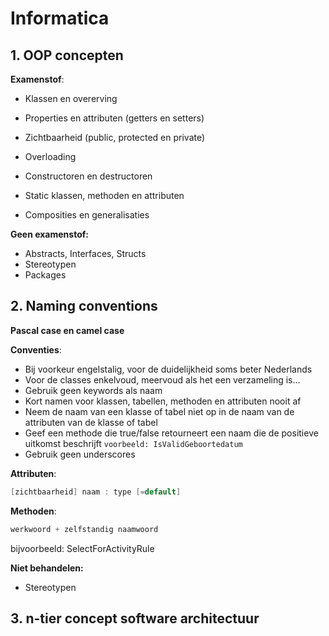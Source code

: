 # Informatica

## 1. OOP concepten

__Examenstof__:
- Klassen en overerving
- Properties en attributen (getters en setters)
- Zichtbaarheid (public, protected en private)
- Overloading
- Constructoren en destructoren

- Static klassen, methoden en attributen

- Composities en generalisaties


__Geen examenstof:__
- Abstracts, Interfaces, Structs
- Stereotypen
- Packages

## 2. Naming conventions

__Pascal case en camel case__

__Conventies__:
-   Bij voorkeur engelstalig, voor de duidelijkheid soms beter Nederlands
-   Voor de classes enkelvoud, meervoud als het een verzameling is...
-   Gebruik geen keywords als naam
-   Kort namen voor klassen, tabellen, methoden en attributen nooit af
-   Neem de naam van een klasse of tabel niet op in de naam van de attributen van de klasse of tabel
-   Geef een methode die true/false retourneert een naam die de positieve uitkomst beschrijft
```voorbeeld: IsValidGeboortedatum```
-   Gebruik geen underscores

__Attributen__:

~~~c#
[zichtbaarheid] naam : type [=default]
~~~

__Methoden__:
~~~c#
werkwoord + zelfstandig naamwoord
~~~
bijvoorbeeld: SelectForActivityRule

__Niet behandelen:__
- Stereotypen

## 3. n-tier concept software architectuur



